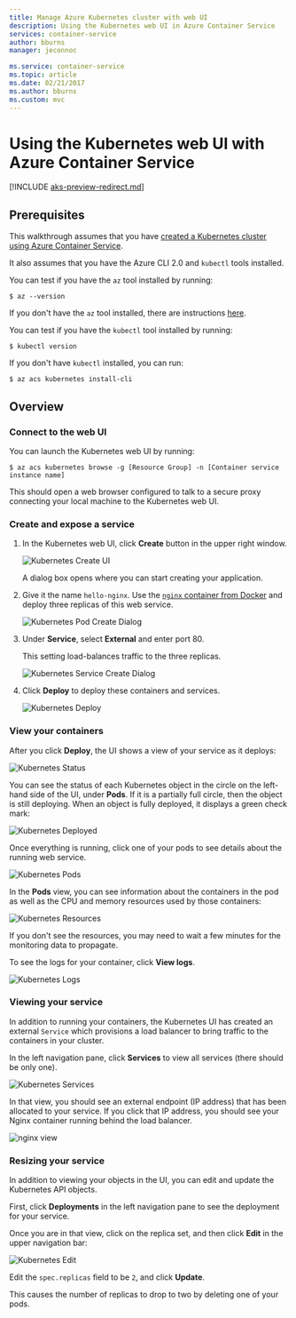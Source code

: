 ```yaml
---
title: Manage Azure Kubernetes cluster with web UI
description: Using the Kubernetes web UI in Azure Container Service
services: container-service
author: bburns
manager: jeconnoc

ms.service: container-service
ms.topic: article
ms.date: 02/21/2017
ms.author: bburns
ms.custom: mvc
---
```


# Using the Kubernetes web UI with Azure Container Service

[!INCLUDE [aks-preview-redirect.md](../../../includes/aks-preview-redirect.md)]

## Prerequisites
This walkthrough assumes that you have [created a Kubernetes cluster using Azure Container Service](container-service-kubernetes-walkthrough.md).


It also assumes that you have the Azure CLI 2.0 and `kubectl` tools installed.

You can test if you have the `az` tool installed by running:

```console
$ az --version
```

If you don't have the `az` tool installed, there are instructions [here](https://github.com/azure/azure-cli#installation).

You can test if you have the `kubectl` tool installed by running:

```console
$ kubectl version
```

If you don't have `kubectl` installed, you can run:

```console
$ az acs kubernetes install-cli
```

## Overview

### Connect to the web UI
You can launch the Kubernetes web UI by running:

```console
$ az acs kubernetes browse -g [Resource Group] -n [Container service instance name]
```

This should open a web browser configured to talk to a secure proxy connecting your
local machine to the Kubernetes web UI.

### Create and expose a service
1. In the Kubernetes web UI, click **Create** button in the upper right window.

    ![Kubernetes Create UI](./media/container-service-kubernetes-ui/create.png)

    A dialog box opens where you can start creating your application.

2. Give it the name `hello-nginx`. Use the [`nginx` container from Docker](https://hub.docker.com/_/nginx/)
and deploy three replicas of this web service.

    ![Kubernetes Pod Create Dialog](./media/container-service-kubernetes-ui/nginx.png)

3. Under **Service**, select **External** and enter port 80.

    This setting load-balances traffic to the three
replicas.

    ![Kubernetes Service Create Dialog](./media/container-service-kubernetes-ui/service.png)

4. Click **Deploy** to deploy these containers and services.

    ![Kubernetes Deploy](./media/container-service-kubernetes-ui/deploy.png)

### View your containers
After you click **Deploy**, the UI shows a view of your service as it deploys:

![Kubernetes Status](./media/container-service-kubernetes-ui/status.png)

You can see the status of each Kubernetes object in the circle on the left-hand side of the
UI, under **Pods**. If it is a partially full circle, then the object is still deploying. When an object is fully deployed,
it displays a green check mark:

![Kubernetes Deployed](./media/container-service-kubernetes-ui/deployed.png)

Once everything is running, click one of your pods to see details about the running web service.

![Kubernetes Pods](./media/container-service-kubernetes-ui/pods.png)

In the **Pods** view, you can see information about the containers in the pod as well as the CPU
and memory resources used by those containers:

![Kubernetes Resources](./media/container-service-kubernetes-ui/resources.png)

If you don't see the resources, you may need to wait a few minutes for the monitoring data to propagate.

To see the logs for your container, click **View logs**.

![Kubernetes Logs](./media/container-service-kubernetes-ui/logs.png)

### Viewing your service
In addition to running your containers, the Kubernetes UI has created an external `Service` which
provisions a load balancer to bring traffic to the containers in your cluster.

In the left navigation pane, click **Services** to view all services (there should be only one).

![Kubernetes Services](./media/container-service-kubernetes-ui/service-deployed.png)

In that view, you should see an external endpoint (IP address) that has been allocated to your service.
If you click that IP address, you should see your Nginx container running behind the
load balancer.

![nginx view](./media/container-service-kubernetes-ui/nginx-page.png)

### Resizing your service
In addition to viewing your objects in the UI, you can edit and update the Kubernetes API objects.

First, click **Deployments** in the left
navigation pane to see the deployment for your service.

Once you are in that view, click on the replica set, and then click **Edit** in the upper
navigation bar:

![Kubernetes Edit](./media/container-service-kubernetes-ui/edit.png)

Edit the `spec.replicas` field to be `2`, and click **Update**.

This causes the number of replicas to drop to two by deleting one of your pods.

 

